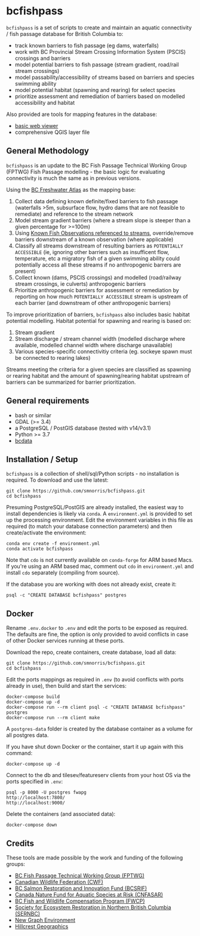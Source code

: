 # bcfishpass

`bcfishpass` is a set of scripts to create and maintain an aquatic connectivity / fish passage database for British Columbia to:

- track known barriers to fish passage (eg dams, waterfalls)
- work with BC Provincial Stream Crossing Information System (PSCIS) crossings and barriers
- model potential barriers to fish passage (stream gradient, road/rail stream crossings)
- model passability/accessibility of streams based on barriers and species swimming ability
- model potential habitat (spawning and rearing) for select species
- prioritize assessment and remediation of barriers based on modelled accessibility and habitat

Also provided are tools for mapping features in the database:

- [basic web viewer](https://www.hillcrestgeo.ca/projects/bcfishpass/)
- comprehensive QGIS layer file



## General Methodology

`bcfishpass` is an update to the BC Fish Passage Technical Working Group (FPTWG) Fish Passage modelling - the basic logic for evaluating connectivity is much the same as in previous versions.

Using the [BC Freshwater Atlas](https://github.com/smnorris/fwapg) as the mapping base:

1. Collect data defining known definite/fixed barriers to fish passage (waterfalls >5m, subsurface flow, hydro dams that are not feasible to remediate) and reference to the stream network
2. Model stream gradient barriers (where a stream slope is steeper than a given percentage for >=100m)
3. Using [Known Fish Observations referenced to streams](https://github.com/smnorris/bcfishobs), override/remove barriers downstream of a known observation (where applicable)
4. Classify all streams downstream of resulting barriers as `POTENTIALLY ACCESSIBLE` (ie, ignoring other barriers such as insufficent flow, temperature, etc a migratory fish of a given swimming ability could potentially access all these streams if no anthropogenic barrers are present)
5. Collect known (dams, PSCIS crossings) and modelled (road/railway stream crossings, ie culverts) anthropogenic barriers
6. Prioritize anthropogenic barriers for assessment or remediation by reporting on how much `POTENTIALLY ACCESSIBLE` stream is upstream of each barrier (and downstream of other anthropogenic barriers)

To improve prioritization of barriers, `bcfishpass` also includes basic habitat potential modelling. Habitat potential for spawning and rearing is based on:

1. Stream gradient
2. Stream discharge / stream channel width (modelled discharge where available, modelled channel width where discharge unavailable)
3. Various species-specific connectivitiy criteria (eg. sockeye spawn must be connected to rearing lakes)

Streams meeting the criteria for a given species are classified as spawning or rearing habitat and the amount of spawning/rearing habitat upstream of barriers can be summarized for barrier prioritization.


## General requirements

- bash or similar
- GDAL (>= 3.4)
- a PostgreSQL / PostGIS database (tested with v14/v3.1)
- Python >= 3.7
- [bcdata](https://github.com/smnorris/bcdata)


## Installation / Setup

`bcfishpass` is a collection of shell/sql/Python scripts - no installation is required. To download and use the latest:

    git clone https://github.com/smnorris/bcfishpass.git
    cd bcfishpass

Presuming PostgreSQL/PostGIS are already installed, the easiest way to install dependencies is likely via `conda`.
A `environment.yml` is provided to set up the processing environment. Edit the environment variables in this file as required (to match your database connection parameters) and then create/activate the environment:

    conda env create -f environment.yml
    conda activate bcfishpass

Note that `cdo` is not currently available on `conda-forge` for ARM based Macs. If you're using an ARM based mac, comment out `cdo` in `environment.yml` and install `cdo` separately (compiling from source).

If the database you are working with does not already exist, create it:

    psql -c "CREATE DATABASE bcfishpass" postgres


## Docker

Rename `.env.docker` to `.env` and edit the ports to be exposed as required. The defaults are fine, the option is only provided to avoid conflicts in case of other Docker services running at these ports.

Download the repo, create containers, create database, load all data:

    git clone https://github.com/smnorris/bcfishpass.git
    cd bcfishpass

Edit the ports mappings as required in `.env` (to avoid conflicts with ports already in use), then build and start the services:

    docker-compose build
    docker-compose up -d
    docker-compose run --rm client psql -c "CREATE DATABASE bcfishpass" postgres
    docker-compose run --rm client make

A `postgres-data` folder is created by the database container as a volume for all postgres data.

If you have shut down Docker or the container, start it up again with this command:

    docker-compose up -d

Connect to the db and tilesev/featureserv clients from your host OS via the ports specified in `.env`:

    psql -p 8000 -U postgres fwapg
    http://localhost:7800/
    http://localhost:9000/

Delete the containers (and associated data):

    docker-compose down


## Credits

These tools are made possible by the work and funding of the following groups:

- [BC Fish Passage Technical Working Group (FPTWG)](https://www2.gov.bc.ca/gov/content/environment/plants-animals-ecosystems/fish/aquatic-habitat-management/fish-passage)
- [Canadian Wildlife Federation (CWF)](https://cwf-fcf.org/en/explore/fish-passage/breaking-down-barriers.html)
- [BC Salmon Restoration and Innovation Fund (BCSRIF)](https://www.dfo-mpo.gc.ca/fisheries-peches/initiatives/fish-fund-bc-fonds-peche-cb/index-eng.html)
- [Canada Nature Fund for Aquatic Species at Risk (CNFASAR)](https://www.dfo-mpo.gc.ca/species-especes/sara-lep/cnfasar-fnceap/index-eng.html)
- [BC Fish and Wildlife Compensation Program (FWCP)](https://fwcp.ca/)
- [Society for Ecosystem Restoration in Northern British Columbia (SERNBC)](https://sernbc.ca/)
- [New Graph Environment](https://www.newgraphenvironment.com/)
- [Hillcrest Geographics](https://www.hillcrestgeo.ca)
